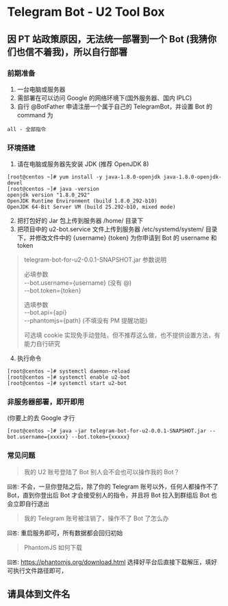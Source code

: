 # Telegram Bot - U2 Tool Box

## 因 PT 站政策原因，无法统一部署到一个 Bot (我猜你们也信不着我)，所以自行部署

### 前期准备
1. 一台电脑或服务器
2. 需部署在可以访问 Google 的网络环境下(国外服务器、国内 IPLC)
3. 自行 @BotFather 申请注册一个属于自己的 TelegramBot，并设置 Bot 的 command 为
```
all - 全部指令
```

### 环境搭建
1. 请在电脑或服务器先安装 JDK (推荐 OpenJDK 8)
```shell
[root@centos ~]# yum install -y java-1.8.0-openjdk java-1.8.0-openjdk-devel
[root@centos ~]# java -version
openjdk version "1.8.0_292"
OpenJDK Runtime Environment (build 1.8.0_292-b10)
OpenJDK 64-Bit Server VM (build 25.292-b10, mixed mode)
```
2. 把打包好的 Jar 包上传到服务器 /home/ 目录下
3. 把项目中的 u2-bot.service 文件上传到服务器 /etc/systemd/system/ 目录下，并修改文件中的 {username} {token} 为你申请到 Bot 的 username 和 token

> telegram-bot-for-u2-0.0.1-SNAPSHOT.jar 参数说明
> 
> 必填参数  
> --bot.username={username} (没有 @)  
> --bot.token={token}
> 
> 选填参数  
> --bot.api={api}  
> --phantomjs={path} (不填没有 PM 提醒功能)
> 
> 可选填 cookie 实现免手动登陆，但不推荐这么做，也不提供设置方法，有能力自行研究

4. 执行命令
```shell
[root@centos ~]# systemctl daemon-reload
[root@centos ~]# systemctl enable u2-bot
[root@centos ~]# systemctl start u2-bot
```

### 非服务器部署，即开即用
(你要上的去 Google 才行
```shell
[root@centos ~]# java -jar telegram-bot-for-u2-0.0.1-SNAPSHOT.jar --bot.username={xxxxx} --bot.token={xxxxx}
```

### 常见问题
> 我的 U2 账号登陆了 Bot 别人会不会也可以操作我的 Bot？

`回答`: 不会，一旦你登陆之后，除了你的 Telegram 账号以外，任何人都操作不了 Bot，直到你登出后 Bot 才会接受别人的指令，并且将 Bot 拉入到群组后 Bot 也会立即自行退出

> 我的 Telegram 账号被注销了，操作不了 Bot 了怎么办

`回答`: 重启服务即可，所有数据都会回归初始

> PhantomJS 如何下载

`回答`: https://phantomjs.org/download.html 选择好平台后直接下载解压，填好可执行文件路径即可，<h2 color="red">请具体到文件名</h2>
